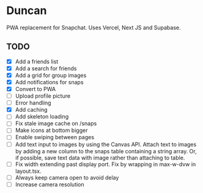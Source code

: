 # Duncan

PWA replacement for Snapchat. Uses Vercel, Next JS and Supabase.

## TODO

- [x] Add a friends list
- [x] Add a search for friends
- [x] Add a grid for group images
- [x] Add notifications for snaps
- [x] Convert to PWA
- [ ] Upload profile picture
- [ ] Error handling
- [x] Add caching
- [ ] Add skeleton loading
- [ ] Fix stale image cache on /snaps
- [ ] Make icons at bottom bigger
- [ ] Enable swiping between pages
- [ ] Add text input to images by using the Canvas API. Attach text to images by adding a new column to the snaps table containing a string array. Or, if possible, save text data with image rather than attaching to table.
- [ ] Fix width extending past display port. Fix by wrapping in max-w-dvw in layout.tsx.
- [ ] Always keep camera open to avoid delay
- [ ] Increase camera resolution